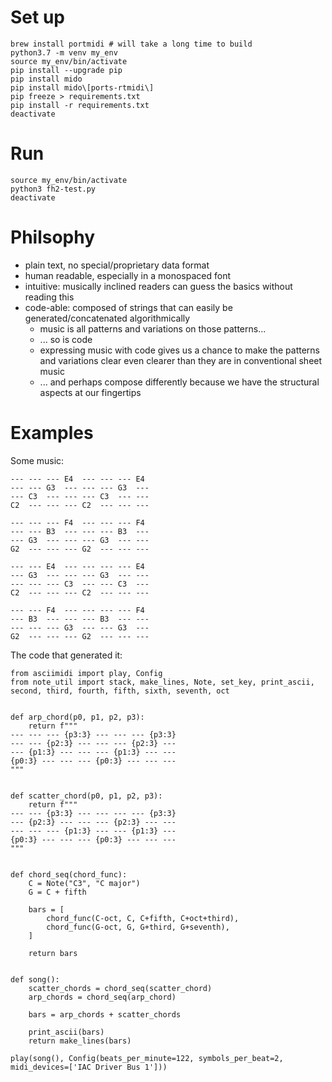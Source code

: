 # Set up
```
brew install portmidi # will take a long time to build
python3.7 -m venv my_env
source my_env/bin/activate
pip install --upgrade pip
pip install mido
pip install mido\[ports-rtmidi\]
pip freeze > requirements.txt
pip install -r requirements.txt
deactivate
```

# Run
```
source my_env/bin/activate
python3 fh2-test.py
deactivate
```

# Philsophy
- plain text, no special/proprietary data format
- human readable, especially in a monospaced font
- intuitive: musically inclined readers can guess the basics without reading this
- code-able: composed of strings that can easily be generated/concatenated algorithmically
  - music is all patterns and variations on those patterns...
  - ... so is code
  - expressing music with code gives us a chance to make the patterns and variations clear
    even clearer than they are in conventional sheet music
  - ... and perhaps compose differently because we have the structural aspects at our
    fingertips

# Examples
Some music:
```
--- --- --- E4  --- --- --- E4
--- --- G3  --- --- --- G3  ---
--- C3  --- --- --- C3  --- ---
C2  --- --- --- C2  --- --- ---

--- --- --- F4  --- --- --- F4
--- --- B3  --- --- --- B3  ---
--- G3  --- --- --- G3  --- ---
G2  --- --- --- G2  --- --- ---

--- --- E4  --- --- --- --- E4
--- G3  --- --- --- G3  --- ---
--- --- --- C3  --- --- C3  ---
C2  --- --- --- C2  --- --- ---

--- --- F4  --- --- --- --- F4
--- B3  --- --- --- B3  --- ---
--- --- --- G3  --- --- G3  ---
G2  --- --- --- G2  --- --- ---
```

The code that generated it:
```
from asciimidi import play, Config
from note_util import stack, make_lines, Note, set_key, print_ascii, second, third, fourth, fifth, sixth, seventh, oct


def arp_chord(p0, p1, p2, p3):
    return f"""
--- --- --- {p3:3} --- --- --- {p3:3}
--- --- {p2:3} --- --- --- {p2:3} ---
--- {p1:3} --- --- --- {p1:3} --- ---
{p0:3} --- --- --- {p0:3} --- --- ---
"""


def scatter_chord(p0, p1, p2, p3):
    return f"""
--- --- {p3:3} --- --- --- --- {p3:3}
--- {p2:3} --- --- --- {p2:3} --- ---
--- --- --- {p1:3} --- --- {p1:3} ---
{p0:3} --- --- --- {p0:3} --- --- ---
"""


def chord_seq(chord_func):
    C = Note("C3", "C major")
    G = C + fifth

    bars = [
        chord_func(C-oct, C, C+fifth, C+oct+third),
        chord_func(G-oct, G, G+third, G+seventh),
    ]

    return bars


def song():
    scatter_chords = chord_seq(scatter_chord)
    arp_chords = chord_seq(arp_chord)

    bars = arp_chords + scatter_chords

    print_ascii(bars)
    return make_lines(bars)

play(song(), Config(beats_per_minute=122, symbols_per_beat=2, midi_devices=['IAC Driver Bus 1']))
```
